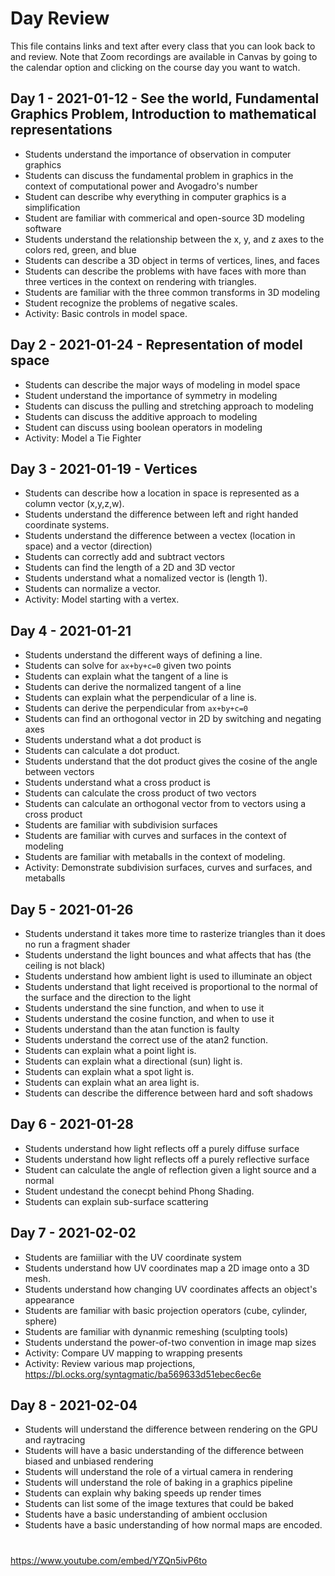 # Day Review

This file contains links and text after every class that you can look back to and review. Note that Zoom recordings are available in Canvas by going to the calendar option and clicking on the course day you want to watch.

## Day 1 - 2021-01-12 - See the world, Fundamental Graphics Problem, Introduction to mathematical representations

- Students understand the importance of observation in computer graphics
- Students can discuss the fundamental problem in graphics in the context of computational power and Avogadro's number
- Student can describe why everything in computer graphics is a simplification
- Student are familiar with commerical and open-source 3D modeling software
- Students understand the relationship between the x, y, and z axes to the colors red, green, and blue
- Students can describe a 3D object in terms of vertices, lines, and faces
- Students can describe the problems with have faces with more than three vertices in the context on rendering with triangles.
- Students are familiar with the three common transforms in 3D modeling
- Student recognize the problems of negative scales.
- Activity: Basic controls in model space.

## Day 2 - 2021-01-24 - Representation of model space

- Students can describe the major ways of modeling in model space
- Student understand the importance of symmetry in modeling
- Students can discuss the pulling and stretching approach to modeling
- Students can discuss the additive approach to modeling
- Student can discuss using boolean operators in modeling
- Activity: Model a Tie Fighter

## Day 3 - 2021-01-19 - Vertices

- Students can describe how a location in space is represented as a column vector (x,y,z,w).
- Students understand the difference between left and right handed coordinate systems.
- Students understand the difference between a vectex (location in space) and a vector (direction)
- Students can correctly add and subtract vectors
- Students can find the length of a 2D and 3D vector
- Students understand what a nomalized vector is (length 1).
- Students can normalize a vector.
- Activity: Model starting with a vertex.

## Day 4 - 2021-01-21

- Students understand the different ways of defining a line.
- Students can solve for ```ax+by+c=0``` given two points
- Students can explain what the tangent of a line is
- Students can derive the normalized tangent of a line
- Students can explain what the perpendicular of a line is.
- Students can derive the perpendicular from ```ax+by+c=0```
- Students can find an orthogonal vector in 2D by switching and negating axes
- Students understand what a dot product is
- Students can calculate a dot product.
- Students understand that the dot product gives the cosine of the angle between vectors
- Students understand what a cross product is
- Students can calculate the cross product of two vectors
- Students can calculate an orthogonal vector from to vectors using a cross product
- Students are familiar with subdivision surfaces
- Students are familiar with curves and surfaces in the context of modeling
- Students are familiar with metaballs in the context of modeling.
- Activity: Demonstrate subdivision surfaces, curves and surfaces, and metaballs

## Day 5 - 2021-01-26

- Students understand it takes more time to rasterize triangles than it does no run a fragment shader
- Students understand the light bounces and what affects that has (the ceiling is not black)
- Students understand how ambient light is used to illuminate an object
- Students understand that light received is proportional to the normal of the surface and the direction to the light
- Students understand the sine function, and when to use it
- Students understand the cosine function, and when to use it
- Students understand than the atan function is faulty
- Students understand the correct use of the atan2 function.
- Students can explain what a point light is.
- Students can explain what a directional (sun) light is.
- Students can explain what a spot light is.
- Students can explain what an area light is.
- Students can describe the difference between hard and soft shadows

## Day 6 - 2021-01-28

- Students understand how light reflects off a purely diffuse surface
- Students understand how light reflects off a purely reflective surface
- Student can calculate the angle of reflection given a light source and a normal
- Student undestand the conecpt behind Phong Shading.
- Students can explain sub-surface scattering

## Day 7 - 2021-02-02

- Students are famiiliar with the UV coordinate system
- Students understand how UV coordinates map a 2D image onto a 3D mesh.
- Students understand how changing UV coordinates affects an object's appearance
- Students are familiar with basic projection operators (cube, cylinder, sphere)
- Students are familiar with dynanmic remeshing (sculpting tools)
- Students understand the power-of-two convention in image map sizes
- Activity: Compare UV mapping to wrapping presents
- Activity: Review various map projections, https://bl.ocks.org/syntagmatic/ba569633d51ebec6ec6e

## Day 8 - 2021-02-04
- Students will understand the difference between rendering on the GPU and raytracing
- Students will have a basic understanding of the difference between biased and unbiased rendering
- Students will understand the role of a virtual camera in rendering
- Students will understand the role of baking in a graphics pipeline
- Students can explain why baking speeds up render times
- Students can list some of the image textures that could be baked
- Students have a basic understanding of ambient occlusion
- Students have a basic understanding of how normal maps are encoded.
#
https://www.youtube.com/embed/YZQn5ivP6to
